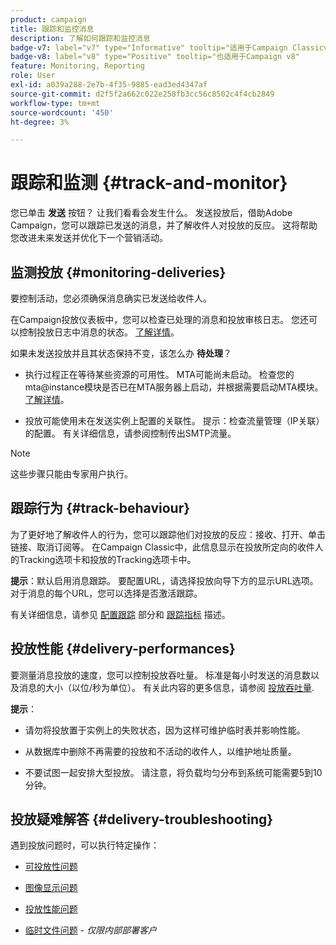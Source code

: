 ```yaml
---
product: campaign
title: 跟踪和监控消息
description: 了解如何跟踪和监控消息
badge-v7: label="v7" type="Informative" tooltip="适用于Campaign Classicv7"
badge-v8: label="v8" type="Positive" tooltip="也适用于Campaign v8"
feature: Monitoring, Reporting
role: User
exl-id: a039a288-2e7b-4f35-9885-ead3ed4347af
source-git-commit: d2f5f2a662c022e258fb3cc56c8502c4f4cb2849
workflow-type: tm+mt
source-wordcount: '450'
ht-degree: 3%

---
```


# 跟踪和监测 {#track-and-monitor}

您已单击 **发送** 按钮？ 让我们看看会发生什么。 发送投放后，借助Adobe Campaign，您可以跟踪已发送的消息，并了解收件人对投放的反应。 这将帮助您改进未来发送并优化下一个营销活动。

## 监测投放 {#monitoring-deliveries}

要控制活动，您必须确保消息确实已发送给收件人。

在Campaign投放仪表板中，您可以检查已处理的消息和投放审核日志。
您还可以控制投放日志中消息的状态。 [了解详情](about-delivery-monitoring.md)。

如果未发送投放并且其状态保持不变，该怎么办 **待处理**？

* 执行过程正在等待某些资源的可用性。 MTA可能尚未启动。
检查您的mta@instance模块是否已在MTA服务器上启动，并根据需要启动MTA模块。 [了解详情](../../production/using/administration.md)。

* 投放可能使用未在发送实例上配置的关联性。
提示：检查流量管理（IP关联）的配置。 有关详细信息，请参阅控制传出SMTP流量。

>[!NOTE]
>
>这些步骤只能由专家用户执行。

## 跟踪行为 {#track-behaviour}

为了更好地了解收件人的行为，您可以跟踪他们对投放的反应：接收、打开、单击链接、取消订阅等。 在Campaign Classic中，此信息显示在投放所定向的收件人的Tracking选项卡和投放的Tracking选项卡中。

**提示**：默认启用消息跟踪。 要配置URL，请选择投放向导下方的显示URL选项。 对于消息的每个URL，您可以选择是否激活跟踪。

有关详细信息，请参见 [配置跟踪](how-to-configure-tracked-links.md) 部分和 [跟踪指标](../../reporting/using/delivery-reports.md#tracking-indicators) 描述。

## 投放性能 {#delivery-performances}

要测量消息投放的速度，您可以控制投放吞吐量。 标准是每小时发送的消息数以及消息的大小（以位/秒为单位）。 有关此内容的更多信息，请参阅 [投放吞吐量](../../reporting/using/global-reports.md#delivery-throughput).

**提示**：

* 请勿将投放置于实例上的失败状态，因为这样可维护临时表并影响性能。

* 从数据库中删除不再需要的投放和不活动的收件人，以维护地址质量。

* 不要试图一起安排大型投放。 请注意，将负载均匀分布到系统可能需要5到10分钟。

## 投放疑难解答 {#delivery-troubleshooting}

遇到投放问题时，可以执行特定操作：

* [可投放性问题](../../production/using/performance-and-throughput-issues.md#deliverability_issues)

* [图像显示问题](../../production/using/image-display-issues.md)

* [投放性能问题](delivery-performances.md)

* [临时文件问题](../../production/using/temporary-files.md) - *仅限内部部署客户*
